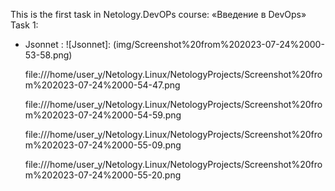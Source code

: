 This is the first task in Netology.DevOPs course: «Введение в DevOps»
Task 1:
* Jsonnet :  ![Jsonnet]: (img/Screenshot%20from%202023-07-24%2000-53-58.png)

  file:///home/user_y/Netology.Linux/NetologyProjects/Screenshot%20from%202023-07-24%2000-54-47.png 

  file:///home/user_y/Netology.Linux/NetologyProjects/Screenshot%20from%202023-07-24%2000-54-59.png 

  file:///home/user_y/Netology.Linux/NetologyProjects/Screenshot%20from%202023-07-24%2000-55-09.png  

  file:///home/user_y/Netology.Linux/NetologyProjects/Screenshot%20from%202023-07-24%2000-55-20.png 
